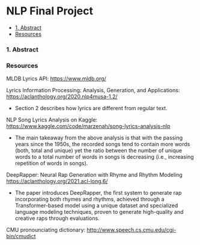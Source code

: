 # NLP Final Project 
- [1. Abstract](#1)
- [Resources](#resources)

### 1. Abstract



### Resources
MLDB Lyrics API: https://www.mldb.org/

Lyrics Information Processing: Analysis, Generation, and Applications: https://aclanthology.org/2020.nlp4musa-1.2/
- Section 2 describes how lyrics are different from regular text.

NLP Song Lyrics Analysis on Kaggle: https://www.kaggle.com/code/marzenah/song-lyrics-analysis-nlp
- The main takeaway from the above analysis is that with the passing years since the 1950s, the recorded songs tend to contain more words (both, total and unique) yet the ratio between the number of unique words to a total number of words in songs is decreasing (i.e., increasing repetition of words in songs).

DeepRapper: Neural Rap Generation with Rhyme and Rhythm Modeling https://aclanthology.org/2021.acl-long.6/
- The paper introduces DeepRapper, the first system to generate rap incorporating both rhymes and rhythms, achieved through a Transformer-based model using a unique dataset and specialized language modeling techniques, proven to generate high-quality and creative raps through evaluations.

CMU pronounciating dictionary: http://www.speech.cs.cmu.edu/cgi-bin/cmudict
